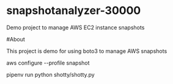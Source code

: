 # snapshotanalyzer-30000
Demo project to manage AWS EC2 instance snapshots

#About

This project is demo for using boto3 to manage AWS snapshots

aws configure --profile snapshot

pipenv run python shotty/shotty.py
